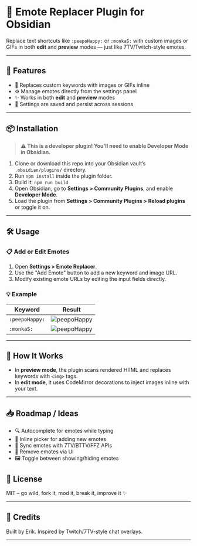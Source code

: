 # 🧩 Emote Replacer Plugin for Obsidian

Replace text shortcuts like `:peepoHappy:` or `:monkaS:` with custom images or GIFs in both **edit** and **preview** modes — just like 7TV/Twitch-style emotes.

---

## 🚀 Features

- 🔁 Replaces custom keywords with images or GIFs inline
- ⚙️ Manage emotes directly from the settings panel
- ✨ Works in both **edit** and **preview** modes
- 💾 Settings are saved and persist across sessions

---

## 📦 Installation

> **⚠️ This is a developer plugin! You'll need to enable Developer Mode in Obsidian.**

1. Clone or download this repo into your Obsidian vault’s `.obsidian/plugins/` directory.
2. Run `npm install` inside the plugin folder.
3. Build it: `npm run build`
4. Open Obsidian, go to **Settings > Community Plugins**, and enable **Developer Mode**.
5. Load the plugin from **Settings > Community Plugins > Reload plugins** or toggle it on.

---

## 🛠️ Usage

### 📋 Add or Edit Emotes

1. Open **Settings > Emote Replacer**.
2. Use the "Add Emote" button to add a new keyword and image URL.
3. Modify existing emote URLs by editing the input fields directly.

### 💡 Example

| Keyword         | Result                                      |
|-----------------|---------------------------------------------|
| `:peepoHappy:`  | ![peepoHappy](https://cdn.7tv.app/emote/01F6RC8C1G0003SBEQ3QZTEE99/1x.avif) |
| `:monkaS:`      | ![peepoHappy](https://cdn.7tv.app/emote/01F78CHJ2G0005TDSTZFBDGMK4/1x.avif) |

---

## 🧠 How It Works

- In **preview mode**, the plugin scans rendered HTML and replaces keywords with `<img>` tags.
- In **edit mode**, it uses CodeMirror decorations to inject images inline with your text.

---

## 📥 Roadmap / Ideas

- 🔍 Autocomplete for emotes while typing
- 🌈 Inline picker for adding new emotes
- 🔄 Sync emotes with 7TV/BTTV/FFZ APIs
- 🧼 Remove emotes via UI
- 🖼️ Toggle between showing/hiding emotes


## 📃 License

MIT – go wild, fork it, mod it, break it, improve it ✨

---

## 🤙 Credits

Built by Erik. Inspired by Twitch/7TV-style chat overlays.

---
